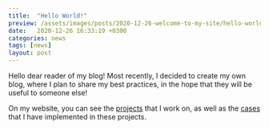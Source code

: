 ```yaml
---
title:  "Hello World!"
preview: /assets/images/posts/2020-12-26-welcome-to-my-site/hello-world.gif
date:   2020-12-26 16:33:19 +0300
categories: news
tags: [news]
layout: post
---
```


Hello dear reader of my blog! Most recently, I decided to create my own blog, where I plan to share my best practices, in the hope that they will be useful to someone else!

On my website, you can see the [projects]({{site.url}}/projects) that I work on, as well as the [cases]({{site.url}}/cases) that I have implemented in these projects.

